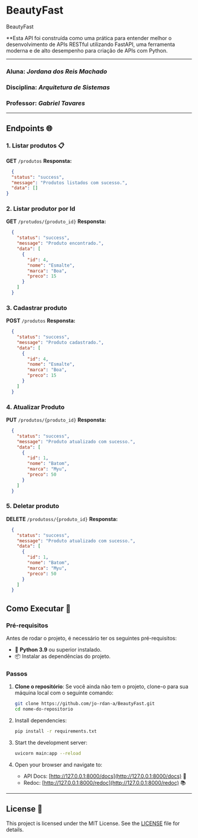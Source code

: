# BeautyFast
BeautyFast

**Esta API foi construída como uma prática para entender melhor o desenvolvimento de APIs RESTful utilizando FastAPI, uma ferramenta moderna e de alto desempenho para criação de APIs com Python.

---
### Aluna: *Jordana dos Reis Machado*
### Disciplina: *Arquitetura de Sistemas*
### Professor: *Gabriel Tavares*

---

## Endpoints 🌐

### 1. **Listar produtos** 📋
**GET** `/produtos`
**Responsta:**
```json
  {
  "status": "success",
  "message": "Produtos listados com sucesso.",
  "data": []
}
```

### 2. Listar produtor por Id
**GET** `/protudos/{produto_id}`
**Responsta:**
```json
  {
    "status": "success",
    "message": "Produto encontrado.",
    "data": [
      {
        "id": 4,
        "nome": "Esmalte",
        "marca": "Boa",
        "preco": 15
      }
    ]
  } 
```

### 3. Cadastrar produto
**POST** `/produtos`
**Responsta:**
```json
  {
    "status": "success",
    "message": "Produto cadastrado.",
    "data": [
      {
        "id": 4,
        "nome": "Esmalte",
        "marca": "Boa",
        "preco": 15
      }
    ]
  }
```

### 4. Atualizar Produto
**PUT** `/produtos/{produto_id}`
**Responsta:**
```json
  {
    "status": "success",
    "message": "Produto atualizado com sucesso.",
    "data": [
      {
        "id": 1,
        "nome": "Batom",
        "marca": "Myu",
        "preco": 50
      }
    ]
  }
```

### 5. Deletar produto
**DELETE** `/produtoss/{produto_id}`
**Responsta:**
```json
  {
    "status": "success",
    "message": "Produto atualizado com sucesso.",
    "data": [
      {
        "id": 1,
        "nome": "Batom",
        "marca": "Myu",
        "preco": 50
      }
    ]
  }
```

## Como Executar 🚀

### Pré-requisitos

Antes de rodar o projeto, é necessário ter os seguintes pré-requisitos:

- 🐍 **Python 3.9** ou superior instalado.
- 📦 Instalar as dependências do projeto.

### Passos

1. **Clone o repositório**:
   Se você ainda não tem o projeto, clone-o para sua máquina local com o seguinte comando:
   ```bash
   git clone https://github.com/jo-rdan-a/BeautyFast.git
   cd nome-do-repositorio
   ```
  
2. Install dependencies:
   ```bash
   pip install -r requirements.txt
   ```

3. Start the development server:
   ```bash
   uvicorn main:app --reload
   ```

4. Open your browser and navigate to:
   - API Docs: [http://127.0.0.1:8000/docs](http://127.0.0.1:8000/docs) 📄
   - Redoc: [http://127.0.0.1:8000/redoc](http://127.0.0.1:8000/redoc) 📚

---

## License 📜

This project is licensed under the MIT License. See the [LICENSE](LICENSE) file for details.
